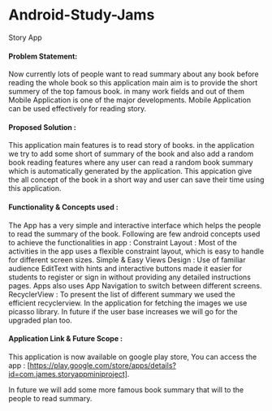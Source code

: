# Android-Study-Jams
Story App

#### Problem Statement:

Now currently lots of people want to read summary about any book before reading the whole book so this application main aim is to provide the short summery of the top famous book. in many work fields and out of them Mobile Application is one of the major developments. Mobile Application can be used effectively for reading story.

#### Proposed Solution :

This application main features is to read story of books. in the application we try to add some short of summary of the book and also add a random book reading features where any user can read a random book summary which is automatically generated by the application. This appication give the all concept of the book in a short way and user can save their time using this application.

#### Functionality & Concepts used :

The App has a very simple and interactive interface which helps the people to read the summary of the book. Following are few android concepts used to achieve the functionalities in app :
Constraint Layout : Most of the activities in the app uses a flexible constraint layout, which is easy to handle for different screen sizes.
Simple & Easy Views Design : Use of familiar audience EditText with hints and interactive buttons made it easier for students to register or sign in without providing any detailed instructions pages. Apps also uses App Navigation to switch between different screens.
RecyclerView : To present the list of different summary we used the efficient recyclerview. In the application for fetching the images we use picasso library.  In future if the user base increases we will go for the upgraded plan too.

#### Application Link & Future Scope :

This application is now available on google play store, You can access the app : [https://play.google.com/store/apps/details?id=com.james.storyappminiproject].

In future we will add some more famous book summary that will to the people to read summary.
